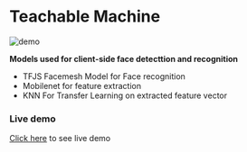 # Teachable Machine

![demo](docs/teachable-machine.full.gif)

**Models used for client-side face detecttion and recognition**

- TFJS Facemesh Model for Face recognition
- Mobilenet for feature extraction
- KNN For Transfer Learning on extracted feature vector

### Live demo  

[Click here](https://rakesh4real.github.io/face-recognition/) to see live demo
